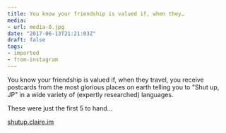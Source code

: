 ```yaml
---
title: You know your friendship is valued if, when they…
media:
- url: media-0.jpg
date: "2017-06-13T21:21:03Z"
draft: false
tags:
- imported
- from-instagram
---
```

You know your friendship is valued if, when they travel, you receive postcards from the most glorious places on earth telling you to "Shut up, JP" in a wide variety of \(expertly researched) languages.

These were just the first 5 to hand…

[shutup.claire.im](https://bafybeicxpgihxyjnia437rac3prccj6vspii7ti2podclzqzzoakiu5g2y.ipfs.dweb.link)
